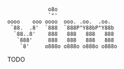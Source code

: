                  o8o                    
                 `"'                    
    oooo    ooo oooo  ooo. .oo.  .oo.   
     `88.  .8'  `888  `888P"Y88bP"Y88b  
      `88..8'    888   888   888   888  
       `888'     888   888   888   888  
        `8'     o888o o888o o888o o888o 

TODO
